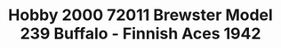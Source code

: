 ---
layout: product
title: "Hobby 2000 72011 Brewster Model 239 Buffalo - Finnish Aces 1942"
price: "2600" 
desc: "Maketa"
img_path: "/assets/img/H2K72011.jpg"
brand: "N/A"
available: false
special_offer: false
new: false
soon: false
cat: "010000"
subcat: "011900"
subsubcat: "0N/A"
sifra: "H2K72011"
popular: true
---